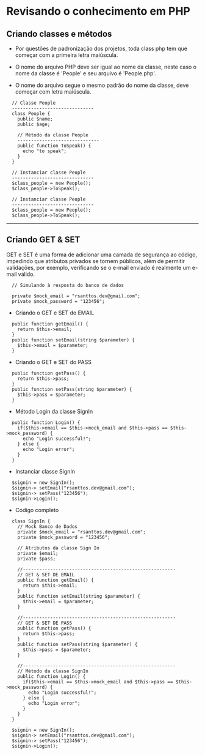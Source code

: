 # Revisando o conhecimento em PHP

## Criando classes e métodos
* Por questões de padronização dos projetos, toda class php tem que começar com a primeira letra maiúscula.

* O nome do arquivo PHP deve ser igual ao nome da classe, neste caso o nome da classe é 'People' e seu arquivo é 'People.php'.

* O nome do arquivo segue o mesmo padrão do nome da classe, deve começar com letra maiúscula.

```
  // Classe People
  ------------------------------
  class People {
    public $name;
    public $age;

    // Método da classe People
    ------------------------------
    public function ToSpeak() {
      echo "to speak";
    }
  }

  // Instanciar classe People
  ------------------------------
  $class_people = new People();
  $class_people->ToSpeak();
```
```
  // Instanciar classe People
  ------------------------------
  $class_people = new People();
  $class_people->ToSpeak();
```
***
## Criando GET & SET
GET e SET é uma forma de adicionar uma camada de segurança ao código, impedindo que atributos privados se tornem públicos, além de permitir validações, por exemplo, verificando se o e-mail enviado é realmente um e-mail válido.
```
  // Simulando à resposta do banco de dados
  
  private $mock_email = "rsanttos.dev@gmail.com";
  private $mock_password = "123456";
```
* Criando o GET e SET do EMAIL
```
  public function getEmail() {
    return $this->email;
  }
  public function setEmail(string $parameter) {
    $this->email = $parameter;
  }
```
* Criando o GET e SET do PASS
```
  public function getPass() {
    return $this->pass;
  }
  public function setPass(string $parameter) {
    $this->pass = $parameter;
  }
```
* Método Login da classe SignIn
```
  public function Login() {
    if($this->email == $this->mock_email and $this->pass == $this->mock_password) {
      echo "Login successful!";
    } else {
      echo "Login error";
    }
  }
```
* Instanciar classe SignIn
```
  $signin = new SignIn();
  $signin-> setEmail("rsanttos.dev@gmail.com");
  $signin-> setPass("123456");
  $signin->Login();
```
* Código completo
```
  class SignIn {
    // Mock Banco de Dados
    private $mock_email = "rsanttos.dev@gmail.com";
    private $mock_password = "123456";
      
    // Atributos da classe Sign In
    private $email;
    private $pass;

    //--------------------------------------------------------
    // GET & SET DE EMAIL
    public function getEmail() {
      return $this->email;
    }
    public function setEmail(string $parameter) {
      $this->email = $parameter;
    }

    //--------------------------------------------------------
    // GET & SET DE PASS
    public function getPass() {
      return $this->pass;
    }
    public function setPass(string $parameter) {
      $this->pass = $parameter;
    }

    //--------------------------------------------------------
    // Método da classe SignIn
    public function Login() {
      if($this->email == $this->mock_email and $this->pass == $this->mock_password) {
        echo "Login successful!";
      } else {
        echo "Login error";
      }
    }
  }

  $signin = new SignIn();
  $signin-> setEmail("rsanttos.dev@gmail.com");
  $signin-> setPass("123456");
  $signin->Login();
```